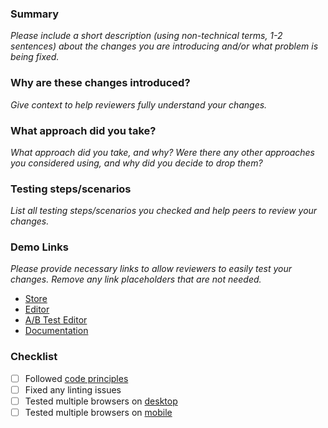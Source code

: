 ### Summary

_Please include a short description (using non-technical terms, 1-2 sentences) about the changes you are introducing and/or what problem is being fixed._

### Why are these changes introduced?

_Give context to help reviewers fully understand your changes._

### What approach did you take?

_What approach did you take, and why? Were there any other approaches you considered using, and why did you decide to drop them?_

### Testing steps/scenarios

_List all testing steps/scenarios you checked and help peers to review your changes._

### Demo Links

_Please provide necessary links to allow reviewers to easily test your changes. Remove any link placeholders that are not needed._

- [Store](URL)
- [Editor](URL)
- [A/B Test Editor](URL)
- [Documentation](URL)

### Checklist

- [ ] Followed [code principles](https://www.notion.so/thorborn/Programming-Principles-1d59be6612274f93bfdbf91e1240a4fe)
- [ ] Fixed any linting issues
- [ ] Tested multiple browsers on [desktop](https://www.notion.so/thorborn/QA-Overview-414f4932f93b459b882b831117531d2b#51084fae0ad4485781165895c2f35d96)
- [ ] Tested multiple browsers on [mobile](https://www.notion.so/thorborn/QA-Overview-414f4932f93b459b882b831117531d2b#c3d78ba52d904a8fa2699455df6a3078)
